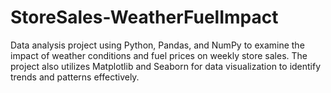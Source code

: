 # StoreSales-WeatherFuelImpact
Data analysis project using Python, Pandas, and NumPy to examine the impact of weather conditions and fuel prices on weekly store sales.   The project also utilizes Matplotlib and Seaborn for data visualization to identify trends and patterns effectively.
